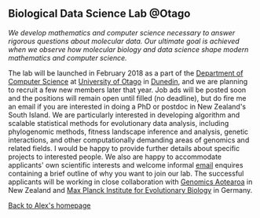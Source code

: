 ## Biological Data Science Lab @Otago

*We develop mathematics and computer science necessary to answer rigorous questions about molecular data.
Our ultimate goal is achieved when we observe how molecular biology and data science shape modern mathematics and computer science.*

The lab will be launched in February 2018 as a part of the [Department of Computer Science](http://www.cs.otago.ac.nz/) at [University of Otago](http://www.otago.ac.nz/) in [Dunedin](https://www.dunedinnz.com/), and we are planning to recruit a few new members later that year.
Job ads will be posted soon and the positions will remain open until filled (no deadline), but do fire me an email if you are interested in doing a PhD or postdoc in New Zealand's South Island.
We are particularly interested in developing algorithm and scalable statistical methods for evolutionary data analysis, including phylogenomic methods, fitness landscape inference and analysis, genetic interactions, and other computationally demanding areas of genomics and related fields.
I would be happy to provide further details about specific projects to interested people.
We also are happy to accommodate applicants' own scientific interests and welcome informal [email](mailto:alex@gavruskin.com) enquires containing a brief outline of why you want to join our lab.
The successful applicants will be working in close collaboration with [Genomics Aotearoa](http://www.otago.ac.nz/genetics/news/otago659624.html) in New Zealand and [Max Planck Institute for Evolutionary Biology](http://www.evolbio.mpg.de/2169/en) in Germany.

[Back to Alex's homepage](http:/alex.gavruskin.com)
